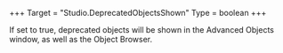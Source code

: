 +++
Target = "Studio.DeprecatedObjectsShown"
Type = boolean
+++

If set to true, deprecated objects will be shown in the Advanced Objects window, as well as the Object Browser.